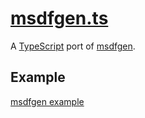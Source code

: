 # [msdfgen.ts](https://github.com/flyover/msdfgen.ts)
A [TypeScript](https://github.com/Microsoft/TypeScript) port of [msdfgen](https://github.com/Chlumsky/msdfgen).

## Example
[msdfgen example](https://flyover.github.io/msdfgen.ts/example/)

